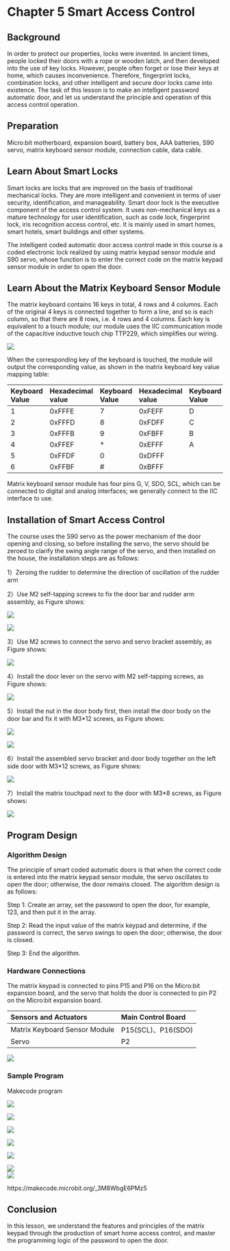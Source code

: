 # Chapter 5 Smart Access Control 

## Background 
<P>
In order to protect our properties, locks were invented. In ancient times, people locked their doors with a rope or wooden latch, and then developed into the use of key locks. However, people often forget or lose their keys at home, which causes inconvenience. Therefore, fingerprint locks, combination locks, and other intelligent and secure door locks came into existence. The task of this lesson is to make an intelligent password automatic door, and let us understand the principle and operation of this access control operation. 
<P>

## Preparation 
<P>
Micro:bit motherboard, expansion board, battery box, AAA batteries, S90 servo, matrix keyboard sensor module, connection cable, data cable. 
<P>

## Learn About Smart Locks  
<P>
Smart locks are locks that are improved on the basis of traditional mechanical locks. They are more intelligent and convenient in terms of user security, identification, and manageability. Smart door lock is the executive component of the access control system. It uses non-mechanical keys as a mature technology for user identification, such as code lock, fingerprint lock, iris recognition access control, etc. It is mainly used in smart homes, smart hotels, smart buildings and other systems. 
<P>
<P>
The intelligent coded automatic door access control made in this course is a coded electronic lock realized by using matrix keypad sensor module and S90 servo, whose function is to enter the correct code on the matrix keypad sensor module in order to open the door.  
<P>

 
## Learn About the Matrix Keyboard Sensor Module  

<P>
The matrix keyboard contains 16 keys in total, 4 rows and 4 columns. Each of the original 4 keys is connected together to form a line, and so is each column, so that there are 8 rows, i.e. 4 rows and 4 columns. Each key is equivalent to a touch module; our module uses the IIC communication mode of the capacitive inductive touch chip TTP229, which simplifies our wiring.
<P>
<P>
 
![](pic/5/5_1.png)<BR>
<P>
<P>
When the corresponding key of the keyboard is touched, the module will output the corresponding value, as shown in the matrix keyboard key value mapping table:  
<P>
 
Keyboard Value | Hexadecimal value  | Keyboard Value | Hexadecimal value  | Keyboard Value | Hexadecimal value 
:-- | :-- | :-- | :-- | :-- | :--
1|0xFFFE|7|0xFEFF|D|0x7FFF 
2|0xFFFD|8|0xFDFF|C|0xF7FF 
3|0xFFFB|9|0xFBFF|B|0xFF7F 
4|0xFFEF|*|0xEFFF|A|0xFFF7 
5|0xFFDF|0|0xDFFF|
6|0xFFBF|#|0xBFFF|
 
<P>
Matrix keyboard sensor module has four pins G, V, SDO, SCL, which can be connected to digital and analog interfaces; we generally connect to the IIC interface to use.  
<P>
 
## Installation of Smart Access Control 
<P>
The course uses the S90 servo as the power mechanism of the door opening and closing, so before installing the servo, the servo should be zeroed to clarify the swing angle range of the servo, and then installed on the house, the installation steps are as follows:  
<P>
<P>
1）Zeroing the rudder to determine the direction of oscillation of the rudder arm  
<P>
<P>
2）Use M2 self-tapping screws to fix the door bar and rudder arm assembly, as Figure shows: 
<P>
<P>
 
![](pic/5/5_2.jpg)<BR>
<P>
<P>
 
![](pic/5/5_3.jpg)<BR>
<P>
<P>
3）Use M2 screws to connect the servo and servo bracket assembly, as Figure shows: 
<P>
<P>
 
![](pic/5/5_4.jpg)<BR>
<P>
<P>
4）Install the door lever on the servo with M2 self-tapping screws, as Figure shows: 
<P>
<P>
 
![](pic/5/5_5.jpg)<BR>
<P>
<P>
5）Install the nut in the door body first, then install the door body on the door bar and fix it with M3*12 screws, as Figure shows: 
<P>
<P>
 
![](pic/5/5_6.jpg)<BR>
<P>
<P>
 
![](pic/5/5_7.jpg)<BR>
<P>
<P>
6）Install the assembled servo bracket and door body together on the left side door with M3*12 screws, as Figure shows:
<P>
<P>
 
![](pic/5/5_8.jpg)<BR>
<P>
<P>
7）Install the matrix touchpad next to the door with M3*8 screws, as Figure shows: 
<P>
<P>
 
![](pic/5/5_9.jpg)<BR>
<P>

## Program Design

### Algorithm Design 
<P>
The principle of smart coded automatic doors is that when the correct code is entered into the matrix keypad sensor module, the servo oscillates to open the door; otherwise, the door remains closed. The algorithm design is as follows: 
<P>
<P>
Step 1: Create an array, set the password to open the door, for example, 123, and then put it in the array. 
<P>
<P>
Step 2: Read the input value of the matrix keypad and determine, if the password is correct, the servo swings to open the door; otherwise, the door is closed. 
<P>
<P>
Step 3: End the algorithm.
<P>

### Hardware Connections 
<P>
The matrix keypad is connected to pins P15 and P16 on the Micro:bit expansion board, and the servo that holds the door is connected to pin P2 on the Micro:bit expansion board.  
<P>
 
Sensors and Actuators | Main Control Board 
 :-- | :--
Matrix Keyboard Sensor Module |P15(SCL)、P16(SDO) 
Servo |P2 
<P>
 
![](pic/5/5_10.jpg)<BR>
<P>

### Sample Program  
<P>
Makecode program  
<P>
<P>
 
![](pic/5/5_11.png)<BR>
<P>
<P>
 
![](pic/5/5_12.png)<BR>
<P>
<P>
 
![](pic/5/5_13.png)<BR>
<P>
<P>
 
![](pic/5/5_14.png)<BR>
<P>
<P>
 
![](pic/5/5_15.png)<BR>
<P>
<P>
 
![](pic/5/5_16.png)<BR>
![](pic/5/5_17.png)<BR>
<P>
<P> 
https://makecode.microbit.org/_3M8WbgE6PMz5 
<P> 

## Conclusion  
<P>    
In this lesson, we understand the features and principles of the matrix keypad through the production of smart home access control, and master the programming logic of the password to open the door.
<P>
 
